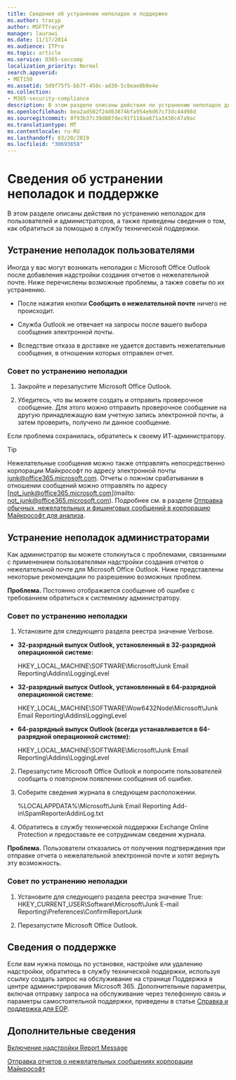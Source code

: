 ```yaml
---
title: Сведения об устранении неполадок и поддержке
ms.author: tracyp
author: MSFTTracyP
manager: laurawi
ms.date: 11/17/2014
ms.audience: ITPro
ms.topic: article
ms.service: O365-seccomp
localization_priority: Normal
search.appverid:
- MET150
ms.assetid: 5d9f75f5-bb7f-458c-ad30-5c8eae0b0e4e
ms.collection:
- M365-security-compliance
description: В этом разделе описаны действия по устранению неполадок для пользователей и администраторов, а также приведены сведения о том, как обратиться за помощью в службу технической поддержки.
ms.openlocfilehash: bea2ad502f24d63874bfa954e6d67c73dc44d98d
ms.sourcegitcommit: 0f93b37c39d807dec91f118aa671a3430c47a9ac
ms.translationtype: MT
ms.contentlocale: ru-RU
ms.lasthandoff: 03/20/2019
ms.locfileid: "30693658"
---
```

# <a name="troubleshooting-and-support-information"></a>Сведения об устранении неполадок и поддержке

В этом разделе описаны действия по устранению неполадок для пользователей и администраторов, а также приведены сведения о том, как обратиться за помощью в службу технической поддержки.
  
## <a name="troubleshooting-for-users"></a>Устранение неполадок пользователями

Иногда у вас могут возникать неполадки с Microsoft Office Outlook после добавления надстройки создания отчетов о нежелательной почте. Ниже перечислены возможные проблемы, а также советы по их устранению. 
  
- После нажатия кнопки **Сообщить о нежелательной почте** ничего не происходит.
    
- Служба Outlook не отвечает на запросы после вашего выбора сообщения электронной почты.
    
- Вследствие отказа в доставке не удается доставить нежелательные сообщения, в отношении которых отправлен отчет.
    
### <a name="troubleshooting-tip"></a>Совет по устранению неполадки

1. Закройте и перезапустите Microsoft Office Outlook.
    
2. Убедитесь, что вы можете создать и отправить проверочное сообщение. Для этого можно отправить проверочное сообщение на другую принадлежащую вам учетную запись электронной почты, а затем проверить, получено ли данное сообщение.
    
Если проблема сохранилась, обратитесь к своему ИТ-администратору.
  
> [!TIP]
> Нежелательные сообщения можно также отправлять непосредственно корпорации Майкрософт по адресу электронной почты [junk@office365.microsoft.com](mailto:junk@office365.microsoft.com). Отчеты о ложном срабатывании в отношении сообщений можно отправлять по адресу [not_junk@office365.microsoft.com](mailto: not_junk@office365.microsoft.com). Подробнее см. в разделе [Отправка обычных, нежелательных и фишинговых сообщений в корпорацию Майкрософт для анализа](submit-spam-non-spam-and-phishing-scam-messages-to-microsoft-for-analysis.md). 
  
## <a name="troubleshooting-for-administrators"></a>Устранение неполадок администраторами

Как администратор вы можете столкнуться с проблемами, связанными с применением пользователями надстройки создания отчетов о нежелательной почте для Microsoft Office Outlook. Ниже представлены некоторые рекомендации по разрешению возможных проблем. 
  
 **Проблема.** Постоянно отображается сообщение об ошибке с требованием обратиться к системному администратору. 
  
### <a name="troubleshooting-tip"></a>Совет по устранению неполадки

1. Установите для следующего раздела реестра значение Verbose.
    
  - **32-разрядный выпуск Outlook, установленный в 32-разрядной операционной системе:**
    
    HKEY_LOCAL_MACHINE\SOFTWARE\Microsoft\Junk Email Reporting\Addins\LoggingLevel
    
  - **32-разрядный выпуск Outlook, установленный в 64-разрядной операционной системе:**
    
    HKEY_LOCAL_MACHINE\SOFTWARE\Wow6432Node\Microsoft\Junk Email Reporting\Addins\LoggingLevel
    
  - **64-разрядный выпуск Outlook (всегда устанавливается в 64-разрядной операционной системе):**
    
    HKEY_LOCAL_MACHINE\SOFTWARE\Microsoft\Junk Email Reporting\Addins\LoggingLevel
    
2. Перезапустите Microsoft Office Outlook и попросите пользователей сообщить о повторном появлении сообщения об ошибке.
    
3. Соберите сведения журнала в следующем расположении. 
    
    %LOCALAPPDATA%\Microsoft\Junk Email Reporting Add-in\SpamReporterAddinLog.txt
    
4. Обратитесь в службу технической поддержки Exchange Online Protection и предоставьте ее сотрудникам сведения журнала. 
    
 **Проблема.** Пользователи отказались от получения подтверждения при отправке отчета о нежелательной электронной почте и хотят вернуть эту возможность. 
  
### <a name="troubleshooting-tip"></a>Совет по устранению неполадки

1. Установите для следующего раздела реестра значение True: HKEY_CURRENT_USER\Software\Microsoft\Junk E-mail Reporting\Preferences\ConfirmReportJunk
    
2. Перезапустите Microsoft Office Outlook.
    
## <a name="support-information"></a>Сведения о поддержке

Если вам нужна помощь по установке, настройке или удалению надстройки, обратитесь в службу технической поддержки, используя ссылку создать запрос на обслуживание на странице Поддержка в центре администрирования Microsoft 365. Дополнительные параметры, включая отправку запроса на обслуживание через телефонную связь и параметры самостоятельной поддержки, приведены в статье [Справка и поддержка для EOP](eop/help-and-support-for-eop.md).
  
## <a name="for-more-information"></a>Дополнительные сведения

[Включение надстройки Report Message](https://support.office.com/article/4250c4bc-6102-420b-9e0a-a95064837676)
  
[Отправка отчетов о нежелательных сообщениях корпорации Майкрософт](report-junk-email-messages-to-microsoft.md)
  

